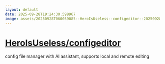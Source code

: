 ```yaml
---
layout: default
date: 2025-09-28T19:24:30.598967
image: assets/20250928T060059085--HeroIsUseless--configeditor--20250928T060903537--cropped.png
---
```


# [HeroIsUseless/configeditor](https://github.com/HeroIsUseless/configeditor)

config file manager with AI assistant, supports local and remote editing
